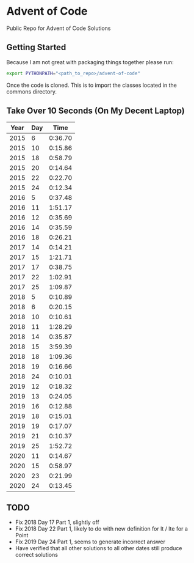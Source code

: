 # Advent of Code
Public Repo for Advent of Code Solutions

## Getting Started

Because I am not great with packaging things together please run:

```bash
export PYTHONPATH="<path_to_repo>/advent-of-code"
```

Once the code is cloned. This is to import the classes located in the commons directory.

## Take Over 10 Seconds (On My Decent Laptop)

| Year | Day  | Time    |
| ---- | ---- | ------- |
| 2015 | 6    | 0:36.70 |
| 2015 | 10   | 0:15.86 |
| 2015 | 18   | 0:58.79 |
| 2015 | 20   | 0:14.64 |
| 2015 | 22   | 0:22.70 |
| 2015 | 24   | 0:12.34 |
| 2016 | 5    | 0:37.48 |
| 2016 | 11   | 1:51.17 |
| 2016 | 12   | 0:35.69 |
| 2016 | 14   | 0:35.59 |
| 2016 | 18   | 0:26.21 |
| 2017 | 14   | 0:14.21 |
| 2017 | 15   | 1:21.71 |
| 2017 | 17   | 0:38.75 |
| 2017 | 22   | 1:02.91 |
| 2017 | 25   | 1:09.87 |
| 2018 | 5    | 0:10.89 |
| 2018 | 6    | 0:20.15 |
| 2018 | 10   | 0:10.61 |
| 2018 | 11   | 1:28.29 |
| 2018 | 14   | 0:35.87 |
| 2018 | 15   | 3:59.39 |
| 2018 | 18   | 1:09.36 |
| 2018 | 19   | 0:16.66 |
| 2018 | 24   | 0:10.01 |
| 2019 | 12   | 0:18.32 |
| 2019 | 13   | 0:24.05 |
| 2019 | 16   | 0:12.88 |
| 2019 | 18   | 0:15.01 |
| 2019 | 19   | 0:17.07 |
| 2019 | 21   | 0:10.37 |
| 2019 | 25   | 1:52.72 |
| 2020 | 11   | 0:14.67 |
| 2020 | 15   | 0:58.97 |
| 2020 | 23   | 0:21.99 |
| 2020 | 24   | 0:13.45 |

## TODO

* Fix 2018 Day 17 Part 1, slightly off
* Fix 2018 Day 22 Part 1, likely to do with new definition for lt / lte for a Point
* Fix 2019 Day 24 Part 1, seems to generate incorrect answer
* Have verified that all other solutions to all other dates still produce correct solutions